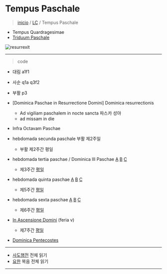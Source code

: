 # Tempus Paschale
> [inicio](./README.md) / [LC](../LC.md) / Tempus Paschale

- Tempus Quardragesimae
- [Triduum Paschale](./LQ.md#sacrum-triduum-paschale)




![resurrexit](https://www.ncronline.org/files/2024-03/dreamstime_m_222140593%20Jesus%20and%20disciples%20after%20his%20resurrection%20CROP.jpg)


----

> code
- 대림 a1f1
- 사순 q1a q3f2
- 부활 p3



- [Dominica Paschae in Resurrectione Domini] Dominica resurrectionis
	- Ad vigiliam paschalem in nocte sancta 파스카 성야
	- ad missam in die
- Infra Octavam Paschae
- hebdomada secunda paschale 부활 제2주일
	- 부활 제2주간 평일
- hebdomada tertia paschae / Dominica III Paschae [A](./paschale/p3.md#a) [B](./paschale/p3.md#b) [C](./paschale/p3.md#c)
	- 제3주간 [평일](./paschale/p3f.md)
- hebdomada quinta paschae [A](./paschale/p5.md#a) [B](./paschale/p5.md#b) [C]()
	- 제5주간 [평일](./paschale/p5f.md)
- hebdomada sexta paschae [A](./paschale/p6.md#a) [B](./paschale/p6.md#b) [C](./paschale/p6.md#c)
	- 제6주간 [평일](./paschale/p6f.md)
- [In Ascensione Domini](./paschale/ascension.md) (feria v)  
	- 제7주간 [평일](./paschale/p7f.md)
- [Dominica Pentecostes](./paschale/pentecoste.md)

----

- [사도행전](./paschale/act1.md) 전체 읽기
- [요한](./paschale/ioanem.md) 복음 전체 읽기

----






